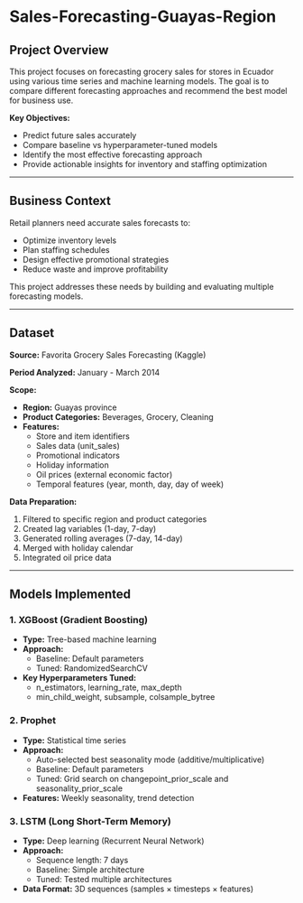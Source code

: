 # Sales-Forecasting-Guayas-Region

## Project Overview

This project focuses on forecasting grocery sales for stores in Ecuador using various time series and machine learning models. The goal is to compare different forecasting approaches and recommend the best model for business use.

**Key Objectives:**
- Predict future sales accurately
- Compare baseline vs hyperparameter-tuned models
- Identify the most effective forecasting approach
- Provide actionable insights for inventory and staffing optimization

---

## Business Context

Retail planners need accurate sales forecasts to:
- Optimize inventory levels
- Plan staffing schedules
- Design effective promotional strategies
- Reduce waste and improve profitability

This project addresses these needs by building and evaluating multiple forecasting models.

---

## Dataset

**Source:** Favorita Grocery Sales Forecasting (Kaggle)

**Period Analyzed:** January - March 2014

**Scope:**
- **Region:** Guayas province
- **Product Categories:** Beverages, Grocery, Cleaning
- **Features:**
  - Store and item identifiers
  - Sales data (unit_sales)
  - Promotional indicators
  - Holiday information
  - Oil prices (external economic factor)
  - Temporal features (year, month, day, day of week)

**Data Preparation:**
1. Filtered to specific region and product categories
2. Created lag variables (1-day, 7-day)
3. Generated rolling averages (7-day, 14-day)
4. Merged with holiday calendar
5. Integrated oil price data

---

## Models Implemented

### 1. **XGBoost (Gradient Boosting)**
- **Type:** Tree-based machine learning
- **Approach:** 
  - Baseline: Default parameters
  - Tuned: RandomizedSearchCV
- **Key Hyperparameters Tuned:**
  - n_estimators, learning_rate, max_depth
  - min_child_weight, subsample, colsample_bytree

### 2. **Prophet**
- **Type:** Statistical time series
- **Approach:**
  - Auto-selected best seasonality mode (additive/multiplicative)
  - Baseline: Default parameters
  - Tuned: Grid search on changepoint_prior_scale and seasonality_prior_scale
- **Features:** Weekly seasonality, trend detection

### 3. **LSTM (Long Short-Term Memory)**
- **Type:** Deep learning (Recurrent Neural Network)
- **Approach:**
  - Sequence length: 7 days
  - Baseline: Simple architecture
  - Tuned: Tested multiple architectures
- **Data Format:** 3D sequences (samples × timesteps × features)

